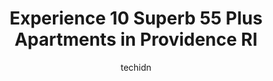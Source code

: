 ---
layout: ampstory
image: https://i0.wp.com/www.depkes.org/wp-content/uploads/2023/06/55-plus-apartments-0-in-providence-ri-1685781556.jpeg?resize=640,853
author: techidn
featured: false
description: Discover the impressive array of 55 Plus Apartments options in Providence RI, where you can find 10 of the largest 55 Plus Apartments establishments in the area. From renowned classics to hi
title: Experience 10 Superb 55 Plus Apartments in Providence RI
cover:
   title: Experience 10 Superb 55 Plus Apartments in Providence RI
   subtitle: Rickpate
   background: https://www.depkes.org/wp-content/uploads/2023/06/55-plus-apartments-0-in-providence-ri-1685781556.jpeg

pages: 
 - layout: thirds
   top: <h1>#1 Saint Elizabeth Apartments For Seniors & Mobility-Impaired, formerly Saint Elizabeth Place</h1>
   bottom: "<p>Bedbugs on the furniture in downstairs lobby...had a client in that building and never went back after i saw the bugs</p>"
   background: https://www.depkes.org/wp-content/uploads/2023/06/55-plus-apartments-1-in-providence-ri-1685781557.jpeg
   backgroundblur: true
 - layout: thirds
   top: <h1>#2 Douglas Apartments</h1>
   bottom: "<p>We moved into Douglas Apartments a short time ago from out of state and sight unseen except for the internet and google earth pro.  Pamala the Property Manager, Nicole th</p>"
   background: https://www.depkes.org/wp-content/uploads/2023/06/55-plus-apartments-2-in-providence-ri-1685781557.jpeg
   cta:
      link: https://www.depkes.org/blog/experience-10-superb-55-plus-apartments-in-providence-ri/
      text: Experience 10 Superb 55 Plus Apartments in Providence RI
 - layout: thirds
   top: <h1>#3 Colony House</h1>
   bottom: "<p>1 Cadillac Dr, Providence, RI 02907, United States</p>"
   background: https://www.depkes.org/wp-content/uploads/2023/06/55-plus-apartments-3-in-providence-ri-1685781558.jpeg
   cta:
      link: https://www.depkes.org/blog/experience-10-superb-55-plus-apartments-in-providence-ri/
      text: Experience 10 Superb 55 Plus Apartments in Providence RI
 - layout: thirds
   top: <h1>#4 Medway Place</h1>
   bottom: "<p>229 Medway St, Providence, RI 02906, United States</p>"
   background: https://images.unsplash.com/photo-1595364397663-fca4f075d796?ixlib=rb-4.0.3&ixid=MnwxMjA3fDB8MHxwaG90by1wYWdlfHx8fGVufDB8fHx8&auto=format&fit=crop&w=640&h=853&q=80
   cta:
      link: https://www.depkes.org/blog/experience-10-superb-55-plus-apartments-in-providence-ri/
      text: Experience 10 Superb 55 Plus Apartments in Providence RI
 - layout: thirds
   top: <h1>#5 Marvin Gardens</h1>
   bottom: "<p>1688 Westminster St, Providence, RI 02909, United States</p>"
   background: https://images.unsplash.com/photo-1618556658017-fd9c732d1360?ixlib=rb-4.0.3&ixid=MnwxMjA3fDB8MHxwaG90by1wYWdlfHx8fGVufDB8fHx8&auto=format&fit=crop&w=640&h=853&q=80
   cta:
      link: https://www.depkes.org/blog/experience-10-superb-55-plus-apartments-in-providence-ri/
      text: Experience 10 Superb 55 Plus Apartments in Providence RI
 - layout: thirds
   top: <h1>#6 Cathedral Square Apartments</h1>
   bottom: "<p>4 Cathedral Square, Providence, RI 02903, United States</p>"
   background: https://images.unsplash.com/photo-1546497974-b213c9efb599?ixlib=rb-4.0.3&ixid=MnwxMjA3fDB8MHxwaG90by1wYWdlfHx8fGVufDB8fHx8&auto=format&fit=crop&w=640&h=853&q=80
   cta:
      link: https://www.depkes.org/blog/experience-10-superb-55-plus-apartments-in-providence-ri/
      text: Experience 10 Superb 55 Plus Apartments in Providence RI
 - layout: thirds
   top: <h1>#7 Hillside Village Apartments</h1>
   bottom: "<p>825 Plainfield St, Providence, RI 02909, United States</p>"
   background: https://images.unsplash.com/photo-1557672172-298e090bd0f1?ixlib=rb-4.0.3&ixid=MnwxMjA3fDB8MHxwaG90by1wYWdlfHx8fGVufDB8fHx8&auto=format&fit=crop&w=640&h=853&q=80
   cta:
      link: https://www.depkes.org/blog/experience-10-superb-55-plus-apartments-in-providence-ri/
      text: Experience 10 Superb 55 Plus Apartments in Providence RI
 - layout: thirds
   middle: Continue reading...
   background: https://images.unsplash.com/photo-1608501821300-4f99e58bba77?ixlib=rb-4.0.3&ixid=MnwxMjA3fDB8MHxwaG90by1wYWdlfHx8fGVufDB8fHx8&auto=format&fit=crop&w=640&h=853&q=80
   cta:
      link: https://www.depkes.org/blog/experience-10-superb-55-plus-apartments-in-providence-ri/
      text: Experience 10 Superb 55 Plus Apartments in Providence RI
      
---